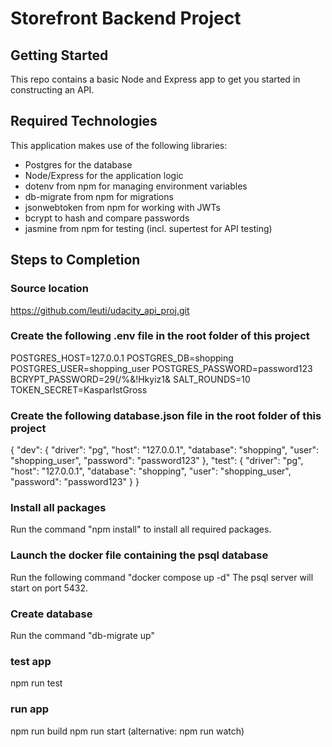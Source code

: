 # Storefront Backend Project

## Getting Started

This repo contains a basic Node and Express app to get you started in constructing an API.

## Required Technologies

This application makes use of the following libraries:

- Postgres for the database
- Node/Express for the application logic
- dotenv from npm for managing environment variables
- db-migrate from npm for migrations
- jsonwebtoken from npm for working with JWTs
- bcrypt to hash and compare passwords
- jasmine from npm for testing (incl. supertest for API testing)

## Steps to Completion

### Source location

https://github.com/leuti/udacity_api_proj.git

### Create the following .env file in the root folder of this project

POSTGRES_HOST=127.0.0.1
POSTGRES_DB=shopping
POSTGRES_USER=shopping_user
POSTGRES_PASSWORD=password123
BCRYPT_PASSWORD=29(/%&!Hkyiz1&
SALT_ROUNDS=10
TOKEN_SECRET=KasparIstGross

### Create the following database.json file in the root folder of this project

{
"dev": {
"driver": "pg",
"host": "127.0.0.1",
"database": "shopping",
"user": "shopping_user",
"password": "password123"
},
"test": {
"driver": "pg",
"host": "127.0.0.1",
"database": "shopping",
"user": "shopping_user",
"password": "password123"
}
}

### Install all packages

Run the command "npm install" to install all required packages.

### Launch the docker file containing the psql database

Run the following command "docker compose up -d"
The psql server will start on port 5432.

### Create database

Run the command "db-migrate up"

### test app

npm run test

### run app

npm run build
npm run start
(alternative: npm run watch)
